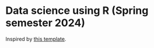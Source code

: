 # Data science using R (Spring semester 2024)

Inspired by [this template](https://github.com/jonjoncardoso/quarto-template-for-university-courses).